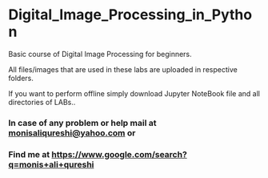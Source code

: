# Digital_Image_Processing_in_Python
Basic course of Digital Image Processing for beginners. 

All files/images that are used in these labs are uploaded in respective folders.

If you want to perform offline simply download Jupyter NoteBook file and all directories of LABs..


### In case of any problem or help mail at monisaliqureshi@yahoo.com or 

### Find me at https://www.google.com/search?q=monis+ali+qureshi
